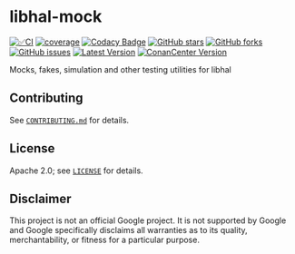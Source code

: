 # libhal-mock
[![✅CI](https://github.com/libhal/libhal-mock/actions/workflows/ci.yml/badge.svg)](https://github.com/libhal/libhal-mock/actions/workflows/ci.yml)
[![coverage](https://libhal.github.io/libhal-mock/coverage/coverage.svg)](https://libhal.github.io/libhal-mock/coverage/)
[![Codacy Badge](https://app.codacy.com/project/badge/Grade/b084e6d5962d49a9afcb275d62cd6586)](https://www.codacy.com/gh/libhal/libhal-mock/dashboard?utm_source=github.com&amp;utm_medium=referral&amp;utm_content=libhal/libhal-mock&amp;utm_campaign=Badge_Grade)
[![GitHub stars](https://img.shields.io/github/stars/libhal/libhal-mock.svg)](https://github.com/libhal/libhal-mock/stargazers)
[![GitHub forks](https://img.shields.io/github/forks/libhal/libhal-mock.svg)](https://github.com/libhal/libhal-mock/network)
[![GitHub issues](https://img.shields.io/github/issues/libhal/libhal-mock.svg)](https://github.com/libhal/libhal-mock/issues)
[![Latest Version](https://libhal.github.io/libhal-mock/latest_version.svg)](https://github.com/libhal/libhal-mock/blob/main/conanfile.py)
[![ConanCenter Version](https://repology.org/badge/version-for-repo/conancenter/libhal-mock.svg)](https://conan.io/center/libhal-mock)

Mocks, fakes, simulation and other testing utilities for libhal

## Contributing

See [`CONTRIBUTING.md`](CONTRIBUTING.md) for details.

## License

Apache 2.0; see [`LICENSE`](LICENSE) for details.

## Disclaimer

This project is not an official Google project. It is not supported by
Google and Google specifically disclaims all warranties as to its quality,
merchantability, or fitness for a particular purpose.

